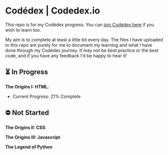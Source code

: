 
# Codédex | Codedex.io

This repo is for my Codédex progress. You can [join Codédex here](https://www.codedex.io/home) if you wish to learn too.

My aim is to complete at least a little bit every day. The files I have uploaded to this repo are purely for me to document my learning and what I have done through my Codédex journey. It may not be best practice or the best code, and if you have any feedback I'd be happy to hear it!

## ⏳ In Progress 

**The Origins I: HTML**: 
- Current Progress: 21% Complete








## ⛔️ Not Started

**The Origins II: CSS**:


**The Origins III: Javascript**:


**The Legend of Python**
